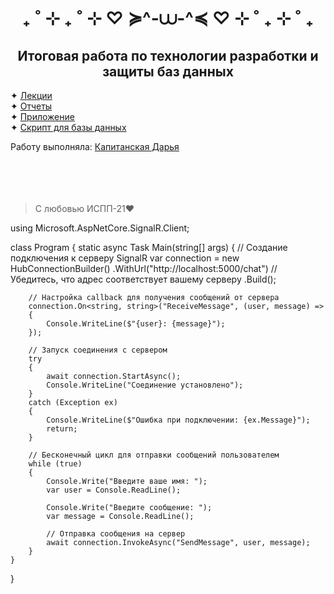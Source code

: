 <h1 align="center">₊ ˚ ⊹ ₊ ˚ ⊹ ♡ ≽^-⩊-^≼ ♡ ⊹ ˚ ₊ ⊹ ˚ ₊</h1>
<h2 align="center">Итоговая работа по технологии разработки и защиты баз данных</h2>

  ✦ <a href="https://github.com/KapDarIA/FinalWork/blob/main/Лекции.docx">Лекции</a><br/>
  ✦ <a href="https://github.com/KapDarIA/FinalWork/blob/main/Отчеты.docx">Отчеты</a><br/>
  ✦ <a href="https://github.com/KapDarIA/FinalWork/blob/main/FinalWork.zip">Приложение</a><br/>
  ✦ <a href="https://github.com/KapDarIA/FinalWork/blob/main/scriptBD.sql">Скрипт для базы данных</a><br/>

Работу выполняла:
<a href="https://github.com/KapDarIA">Капитанская Дарья<a/>
<br/><br/><br/><br/><br/>
  
> С любовью ИСПП-21❤️


using Microsoft.AspNetCore.SignalR.Client;

class Program
{
    static async Task Main(string[] args)
    {
        // Создание подключения к серверу SignalR
        var connection = new HubConnectionBuilder()
            .WithUrl("http://localhost:5000/chat") // Убедитесь, что адрес соответствует вашему серверу
            .Build();

        // Настройка callback для получения сообщений от сервера
        connection.On<string, string>("ReceiveMessage", (user, message) =>
        {
            Console.WriteLine($"{user}: {message}");
        });

        // Запуск соединения с сервером
        try
        {
            await connection.StartAsync();
            Console.WriteLine("Соединение установлено");
        }
        catch (Exception ex)
        {
            Console.WriteLine($"Ошибка при подключении: {ex.Message}");
            return;
        }

        // Бесконечный цикл для отправки сообщений пользователем
        while (true)
        {
            Console.Write("Введите ваше имя: ");
            var user = Console.ReadLine();

            Console.Write("Введите сообщение: ");
            var message = Console.ReadLine();

            // Отправка сообщения на сервер
            await connection.InvokeAsync("SendMessage", user, message);
        }
    }
}
